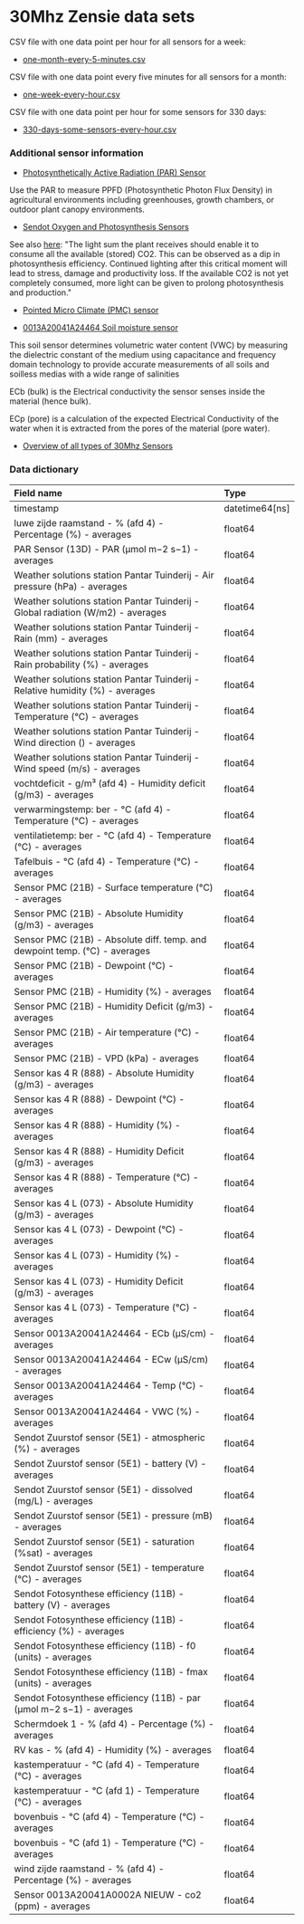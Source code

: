# 30Mhz Zensie data sets

CSV file with one data point per hour for all sensors for a week:

* [one-month-every-5-minutes.csv](one-month-every-5-minutes.csv)

CSV file with one data point every five minutes for all sensors for a month:

* [one-week-every-hour.csv](one-week-every-hour.csv)

CSV file with one data point per hour for some sensors for 330 days:

* [330-days-some-sensors-every-hour.csv](330-days-some-sensors-every-hour.csv)

### Additional sensor information

* [Photosynthetically Active Radiation (PAR) Sensor](https://www.30mhz.com/sensor/photosynthetically-active-radiation-sensor/)

Use the PAR to measure PPFD (Photosynthetic Photon Flux Density) in agricultural environments including greenhouses, 
growth chambers, or outdoor plant canopy environments.

* [Sendot Oxygen and Photosynthesis Sensors](https://www.sendot.nl/our-sensors/)

See also [here](docs/Application-note-2020-EFF-PAR-EN-17-9.pdf): "The light sum the plant receives should enable it to consume all the available (stored) CO2. 
This can be observed as a dip in photosynthesis efficiency.
Continued lighting after this critical moment will lead to stress, damage and productivity loss. 
If the available CO2 is not yet completely consumed, more light can be given to prolong photosynthesis and production."

* [Pointed Micro Climate (PMC) sensor](https://www.30mhz.com/sensor/pointed-micro-climate-sensor/?specs)

* [0013A20041A24464 Soil moisture sensor](https://www.30mhz.com/sensor/soil-moisture-sensor/)

This soil sensor determines volumetric water content (VWC) by measuring the dielectric constant of the medium 
using capacitance and frequency domain technology to provide accurate measurements of all soils and soilless 
medias with a wide range of salinities

ECb (bulk) is the Electrical conductivity the sensor senses inside 
the material (hence bulk).

ECp (pore) is a calculation of the expected Electrical Conductivity 
of the water when it is extracted from the pores of the material (pore water).

* [Overview of all types of 30Mhz Sensors](https://www.30mhz.com/products/sensors/)

### Data dictionary

| Field name  | Type          |
|:---------------------------------------------------------------------------------|:---------------|
| timestamp                                                                        | datetime64[ns] |
| luwe zijde raamstand - %  (afd 4) - Percentage (%) - averages                    | float64        |
| PAR Sensor (13D) - PAR (μmol m−2 s−1) - averages                                 | float64        |
| Weather solutions station Pantar Tuinderij - Air pressure (hPa) - averages       | float64        |
| Weather solutions station Pantar Tuinderij - Global radiation  (W/m2) - averages | float64        |
| Weather solutions station Pantar Tuinderij - Rain (mm) - averages                | float64        |
| Weather solutions station Pantar Tuinderij - Rain probability (%) - averages     | float64        |
| Weather solutions station Pantar Tuinderij - Relative humidity (%) - averages    | float64        |
| Weather solutions station Pantar Tuinderij - Temperature (°C) - averages         | float64        |
| Weather solutions station Pantar Tuinderij - Wind direction () - averages        | float64        |
| Weather solutions station Pantar Tuinderij - Wind speed (m/s) - averages         | float64        |
| vochtdeficit - g/m³  (afd 4) - Humidity deficit (g/m3) - averages                | float64        |
| verwarmingstemp: ber - °C  (afd 4) - Temperature (°C) - averages                 | float64        |
| ventilatietemp: ber  - °C  (afd 4) - Temperature (°C) - averages                 | float64        |
| Tafelbuis - °C  (afd 4) - Temperature (°C) - averages                            | float64        |
| Sensor PMC (21B) - Surface temperature (°C) - averages                           | float64        |
| Sensor PMC (21B) - Absolute Humidity (g/m3) - averages                           | float64        |
| Sensor PMC (21B) - Absolute diff. temp. and dewpoint temp. (°C) - averages       | float64        |
| Sensor PMC (21B) - Dewpoint (°C) - averages                                      | float64        |
| Sensor PMC (21B) - Humidity (%) - averages                                       | float64        |
| Sensor PMC (21B) - Humidity Deficit (g/m3) - averages                            | float64        |
| Sensor PMC (21B) - Air temperature (°C) - averages                               | float64        |
| Sensor PMC (21B) - VPD (kPa) - averages                                          | float64        |
| Sensor kas 4 R (888) - Absolute Humidity (g/m3) - averages                       | float64        |
| Sensor kas 4 R (888) - Dewpoint (°C) - averages                                  | float64        |
| Sensor kas 4 R (888) - Humidity (%) - averages                                   | float64        |
| Sensor kas 4 R (888) - Humidity Deficit (g/m3) - averages                        | float64        |
| Sensor kas 4 R (888) - Temperature (°C) - averages                               | float64        |
| Sensor kas 4 L (073) - Absolute Humidity (g/m3) - averages                       | float64        |
| Sensor kas 4 L (073) - Dewpoint (°C) - averages                                  | float64        |
| Sensor kas 4 L (073) - Humidity (%) - averages                                   | float64        |
| Sensor kas 4 L (073) - Humidity Deficit (g/m3) - averages                        | float64        |
| Sensor kas 4 L (073) - Temperature (°C) - averages                               | float64        |
| Sensor 0013A20041A24464 - ECb (µS/cm) - averages                                 | float64        |
| Sensor 0013A20041A24464 - ECw (µS/cm) - averages                                 | float64        |
| Sensor 0013A20041A24464 - Temp (°C) - averages                                   | float64        |
| Sensor 0013A20041A24464 - VWC (%) - averages                                     | float64        |
| Sendot Zuurstof sensor (5E1) - atmospheric (%) - averages                        | float64        |
| Sendot Zuurstof sensor (5E1) - battery (V) - averages                            | float64        |
| Sendot Zuurstof sensor (5E1) - dissolved (mg/L) - averages                       | float64        |
| Sendot Zuurstof sensor (5E1) - pressure (mB) - averages                          | float64        |
| Sendot Zuurstof sensor (5E1) - saturation (%sat) - averages                      | float64        |
| Sendot Zuurstof sensor (5E1) - temperature (°C) - averages                       | float64        |
| Sendot Fotosynthese efficiency (11B) - battery (V) - averages                    | float64        |
| Sendot Fotosynthese efficiency (11B) - efficiency (%) - averages                 | float64        |
| Sendot Fotosynthese efficiency (11B) - f0 (units) - averages                     | float64        |
| Sendot Fotosynthese efficiency (11B) - fmax (units) - averages                   | float64        |
| Sendot Fotosynthese efficiency (11B) - par (μmol m−2 s−1) - averages             | float64        |
| Schermdoek 1 - %  (afd 4) - Percentage (%) - averages                            | float64        |
| RV kas - %  (afd 4) - Humidity (%) - averages                                    | float64        |
| kastemperatuur - °C  (afd 4) - Temperature (°C) - averages                       | float64        |
| kastemperatuur - °C  (afd 1) - Temperature (°C) - averages                       | float64        |
| bovenbuis - °C  (afd 4) - Temperature (°C) - averages                            | float64        |
| bovenbuis - °C  (afd 1) - Temperature (°C) - averages                            | float64        |
| wind zijde raamstand - %  (afd 4) - Percentage (%) - averages                    | float64        |
| Sensor 0013A20041A0002A NIEUW - co2 (ppm) - averages                             | float64        |

